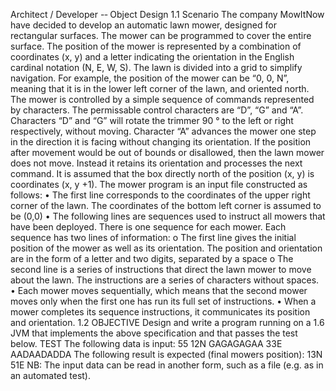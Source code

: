 Architect / Developer -­‐ Object Design
1.1 Scenario
The company MowItNow have decided to develop an automatic lawn mower, designed for rectangular surfaces.
The mower can be programmed to cover the entire surface. The position of the mower is represented by a combination of coordinates (x, y) and a letter indicating the orientation in the English cardinal notation (N, E, W, S). The lawn is divided into a grid to simplify navigation.
For example, the position of the mower can be “0, 0, N”, meaning that it is in the lower left corner of the lawn, and oriented north.
The mower is controlled by a simple sequence of commands represented by characters. The permissable control characters are “D”, “G” and “A”. Characters “D” and “G” will rotate the trimmer 90 ° to the left or right respectively, without moving. Character “A” advances the mower one step in the direction it is facing without changing its orientation. If the position after movement would be out of bounds or disallowed, then the lawn mower does not move. Instead it retains its orientation and processes the next command.
It is assumed that the box directly north of the position (x, y) is coordinates (x, y +1). The mower program is an input file constructed as follows:
• The first line corresponds to the coordinates of the upper right corner of the lawn. The coordinates of the bottom left corner is assumed to be (0,0)
• The following lines are sequences used to instruct all mowers that have been deployed. There is one sequence for each mower. Each sequence has two lines of information:
o The first line gives the initial position of the mower as well as its orientation. The position and orientation are in the form of a letter and two digits, separated by a space
o The second line is a series of instructions that direct the lawn mower to move about the lawn. The instructions are a series of characters without spaces.
• Each mower moves sequentially, which means that the second mower moves only when the first one has run its full set of instructions.
• When a mower completes its sequence instructions, it communicates its position and orientation. 1.2 OBJECTIVE
Design and write a program running on a 1.6 JVM that implements the above specification and that passes the test below.
TEST
The following data is input: 55
12N
GAGAGAGAA
33E
AADAADADDA
The following result is expected (final mowers position): 13N
51E
NB: The input data can be read in another form, such as a file (e.g. as in an automated test).
